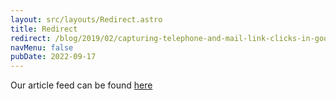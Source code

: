 ```yaml
---
layout: src/layouts/Redirect.astro
title: Redirect
redirect: /blog/2019/02/capturing-telephone-and-mail-link-clicks-in-google-analytics/
navMenu: false
pubDate: 2022-09-17
---
```

<div>
Our article feed can be found <a href="/blog/2019/02/capturing-telephone-and-mail-link-clicks-in-google-analytics/">here</a>
</div>
